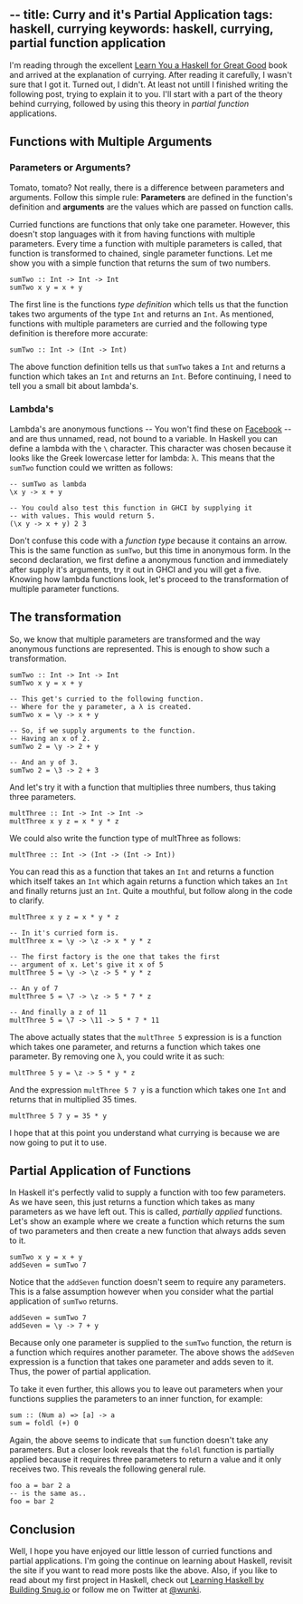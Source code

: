 --
title: Curry and it's Partial Application
tags: haskell, currying
keywords: haskell, currying, partial function application
--

I'm reading through the excellent [Learn You a Haskell for Great Good] book and arrived at the explanation of currying. After reading it carefully, I wasn't sure that I got it. Turned out, I didn't. At least not untill I finished writing the following post, trying to explain it to you. I'll start with a part of the theory behind currying, followed by using this theory in _partial function_ applications.

[Learn You a Haskell for Great Good]: http://www.amazon.com/dp/1593272839/?tag=wunki-20

## Functions with Multiple Arguments
<section class="information">

### Parameters or Arguments?

Tomato, tomato? Not really, there is a difference between parameters and arguments. Follow this simple rule: **Parameters** are defined in the function's definition and **arguments** are the values which are passed on function calls. </section>
Curried functions are functions that only take one parameter. However, this doesn't stop languages with it from having functions with multiple parameters. Every time a function with multiple parameters is called, that function is transformed to chained, single parameter functions. Let me show you with a simple function that returns the sum of two numbers.

~~~ {.haskell}
sumTwo :: Int -> Int -> Int
sumTwo x y = x + y
~~~

The first line is the functions _type definition_ which tells us that the function takes two arguments of the type ``Int`` and returns an ``Int``. As mentioned, functions with multiple parameters are curried and the following type definition is therefore more accurate:

~~~ {.haskell}
sumTwo :: Int -> (Int -> Int)
~~~

The above function definition tells us that ``sumTwo`` takes a ``Int`` and returns a function which takes an ``Int`` and returns an ``Int``. Before continuing, I need to tell you a small bit about lambda's.

### Lambda's

Lambda's are anonymous functions -- You won't find these on [Facebook] -- and are thus unnamed, read, not bound to a variable. In Haskell you can define a lambda with the ``\`` character. This character was chosen because it looks like the Greek lowercase letter for lambda: λ. This means that the ``sumTwo`` function could we written as follows:

~~~ {.haskell}
-- sumTwo as lambda
\x y -> x + y

-- You could also test this function in GHCI by supplying it
-- with values. This would return 5.
(\x y -> x + y) 2 3
~~~

[Facebook]: http://adrianshort.co.uk/2011/09/25/its-the-end-of-the-web-as-we-know-it/

Don't confuse this code with a _function type_ because it contains an arrow. This is the same function as ``sumTwo``, but this time in anonymous form. In the second declaration, we first define a anonymous function and immediately after supply it's arguments, try it out in GHCI and you will get a five. Knowing how lambda functions look, let's proceed to the transformation of multiple parameter functions.

## The transformation

So, we know that multiple parameters are transformed and the way anonymous functions are represented. This is enough to show such a transformation.

~~~ {.haskell}
sumTwo :: Int -> Int -> Int
sumTwo x y = x + y

-- This get's curried to the following function.
-- Where for the y parameter, a λ is created.
sumTwo x = \y -> x + y

-- So, if we supply arguments to the function.
-- Having an x of 2.
sumTwo 2 = \y -> 2 + y

-- And an y of 3.
sumTwo 2 = \3 -> 2 + 3
~~~

And let's try it with a function that multiplies three numbers, thus taking three parameters.

~~~ {.haskell}
multThree :: Int -> Int -> Int ->
multThree x y z = x * y * z
~~~

We could also write the function type of multThree as follows:

~~~ {.haskell}
multThree :: Int -> (Int -> (Int -> Int))
~~~

You can read this as a function that takes an ``Int`` and returns a function which itself takes an ``Int`` which again returns a function which takes an ``Int`` and finally returns just an ``Int``. Quite a mouthful, but follow along in the code to clarify.

~~~ {.haskell}
multThree x y z = x * y * z

-- In it's curried form is.
multThree x = \y -> \z -> x * y * z

-- The first factory is the one that takes the first
-- argument of x. Let's give it x of 5
multThree 5 = \y -> \z -> 5 * y * z

-- An y of 7
multThree 5 = \7 -> \z -> 5 * 7 * z

-- And finally a z of 11
multThree 5 = \7 -> \11 -> 5 * 7 * 11
~~~

The above actually states that the ``multThree 5`` expression is is a function which takes one parameter, and returns a function which takes one parameter. By removing one λ, you could write it as such:

~~~ {.haskell}
multThree 5 y = \z -> 5 * y * z
~~~

And the expression ``multThree 5 7 y`` is a function which takes one ``Int`` and returns that in multiplied 35 times.

~~~ {.haskell}
multThree 5 7 y = 35 * y
~~~

I hope that at this point you understand what currying is because we are now going to put it to use.

## Partial Application of Functions

In Haskell it's perfectly valid to supply a function with too few parameters. As we have seen, this just returns a function which takes as many parameters as we have left out. This is called, _partially applied_ functions. Let's show an example where we create a function which returns the sum of two parameters and then create a new function that always adds seven to it.

~~~ {.haskell}
sumTwo x y = x + y
addSeven = sumTwo 7
~~~

Notice that the ``addSeven`` function doesn't seem to require any parameters. This is a false assumption however when you consider what the partial application of ``sumTwo`` returns.

~~~ {.haskell}
addSeven = sumTwo 7
addSeven = \y -> 7 + y
~~~

Because only one parameter is supplied to the ``sumTwo`` function, the return is a function which requires another parameter. The above shows the ``addSeven`` expression is a function that takes one parameter and adds seven to it. Thus, the power of partial application.

To take it even further, this allows you to leave out parameters when your functions supplies the parameters to an inner function, for example:

~~~ {.haskell}
sum :: (Num a) => [a] -> a
sum = foldl (+) 0
~~~

Again, the above seems to indicate that ``sum`` function doesn't take any parameters. But a closer look reveals that the ``foldl`` function is partially applied because it requires three parameters to return a value and it only receives two. This reveals the following general rule.

~~~ {.haskell}
foo a = bar 2 a
-- is the same as..
foo = bar 2
~~~

## Conclusion

Well, I hope you have enjoyed our little lesson of curried functions and partial applications. I'm going the continue on learning about Haskell, revisit the site if you want to read more posts like the above. Also, if you like to read about my first project in Haskell, check out [Learning Haskell by Building Snug.io] or follow me on Twitter at [@wunki].

[Learning Haskell by Building Snug.io]: /posts/2011-09-23-learning-haskell-by-building-snugio.html
[@wunki]: http://twitter.com/#!/wunki



